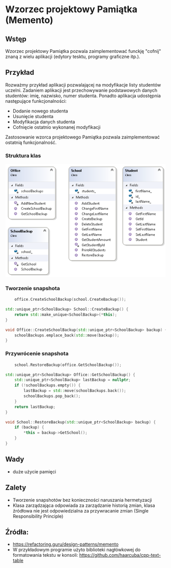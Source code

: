 # Wzorzec projektowy Pamiątka (Memento)
## Wstęp
Wzorzec projektowy Pamiątka pozwala zaimplementować funckję "cofnij" znaną z wielu aplikacji (edytory tesktu, programy graficzne itp.). 

## Przykład

Rozważmy przykład aplikacji pozwalającej na modyfikacje listy studentów uczelni. Zadaniem aplikacji jest przechowywanie podstawowych danych studentów: imię, nazwisko, numer studenta. Ponadto aplikacja udostępnia następujące funkcjonalności:
- Dodanie nowego studenta
- Usunięcie studenta
- Modyfikacja danych studenta
- Cofnięcie ostatnio wykonanej modyfikacji

Zastosowanie wzorca projektowego Pamiątka pozwala zaimplementować ostatnią funkcjonalność. 

### Struktura klas
![alt text](ClassDiagram.png "Struktura klas")


### Tworzenie snapshota

```cpp
    office.CreateSchoolBackup(school.CreateBackup());
```

```cpp
std::unique_ptr<SchoolBackup> School::CreateBackup() {
    return std::make_unique<SchoolBackup>(*this);
}
```

```cpp
void Office::CreateSchoolBackup(std::unique_ptr<SchoolBackup> backup) {
    schoolBackups.emplace_back(std::move(backup));
}
```

### Przywrócenie snapshota

```cpp
    school.RestoreBackup(office.GetSchoolBackup());
```

```cpp
std::unique_ptr<SchoolBackup> Office::GetSchoolBackup() {
    std::unique_ptr<SchoolBackup> lastBackup = nullptr;
    if (!schoolBackups.empty()) {
        lastBackup = std::move(schoolBackups.back());
        schoolBackups.pop_back();
    }
    return lastBackup;
}
```

```cpp
void School::RestoreBackup(std::unique_ptr<SchoolBackup> backup) {
    if (backup) {
        *this = backup->GetSchool();
    }
}
```

## Wady

- duże użycie pamięci

## Zalety

- Tworzenie snapshotów bez konieczności naruszania hermetyzacji
- Klasa zarządzająca odpowiada za zarządzanie historią zmian, klasa źródłowa nie jest odpowiedzialna za przywracanie zmian (Single Responsibility Principle)


## Źródła:
- https://refactoring.guru/design-patterns/memento
- W przykładowym programie użyto biblioteki nagłówkowej do formatowania tekstu w konsoli: https://github.com/haarcuba/cpp-text-table
